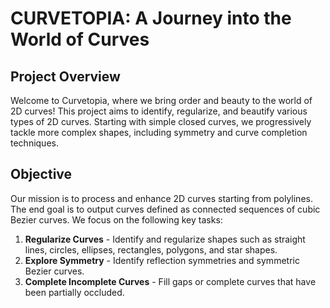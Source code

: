 # CURVETOPIA: A Journey into the World of Curves

## Project Overview
Welcome to Curvetopia, where we bring order and beauty to the world of 2D curves! This project aims to identify, regularize, and beautify various types of 2D curves. Starting with simple closed curves, we progressively tackle more complex shapes, including symmetry and curve completion techniques.

## Objective
Our mission is to process and enhance 2D curves starting from polylines. The end goal is to output curves defined as connected sequences of cubic Bezier curves. We focus on the following key tasks:

1. **Regularize Curves** - Identify and regularize shapes such as straight lines, circles, ellipses, rectangles, polygons, and star shapes.
2. **Explore Symmetry** - Identify reflection symmetries and symmetric Bezier curves.
3. **Complete Incomplete Curves** - Fill gaps or complete curves that have been partially occluded.